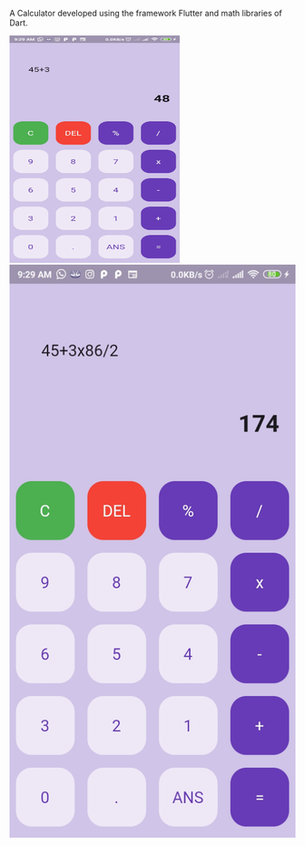A Calculator developed using the framework Flutter and math libraries of Dart. 

<img src='/images/img1.jpg' height="400" width="300"> 
<img src='/images/img2.jpg'>
